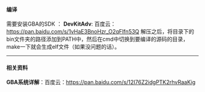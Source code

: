 #### 编译

需要安装GBA的SDK ：
**DevKitAdv**: 百度云：https://pan.baidu.com/s/1vHaE3BnoHzr_O2qFlfn53Q
解压之后，将目录下的bin文件夹的路径添加到PATH中，然后在cmd中切换到要编译的源码的目录，make一下就会生成elf文件（如果没问题的话）。

---
#### 相关资料
**GBA系统详解**：百度云：https://pan.baidu.com/s/12I76Z2idgPTK2rhvRaaKig
